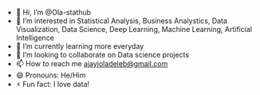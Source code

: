 - 👋 Hi, I’m @Ola-stathub
- 👀 I’m interested in Statistical Analysis, Business Analystics, Data Visualization, Data Science, Deep Learning, Machine Learning, Artificial Intelligence
- 🌱 I’m currently learning more everyday
- 💞️ I’m looking to collaborate on Data science projects
- 📫 How to reach me ajayioladeleb@gmail.com
- 😄 Pronouns: He/Him
- ⚡ Fun fact: I love data!

<!---
Ola-stathub/Ola-stathub is a ✨ special ✨ repository because its `README.md` (this file) appears on your GitHub profile.
You can click the Preview link to take a look at your changes.
--->
